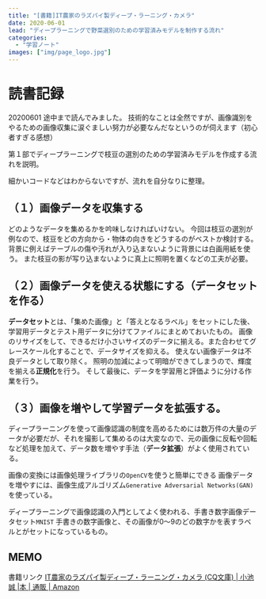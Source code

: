 ```yaml
---
title: "[書籍]IT農家のラズパイ製ディープ・ラーニング・カメラ"
date: 2020-06-01
lead: "ディープラーニングで野菜選別のための学習済みモデルを制作する流れ"
categories:
  - "学習ノート"
images: ["img/page_logo.jpg"]
---
```


# 読書記録
20200601
途中まで読んでみました。
技術的なことは全然ですが、画像識別をやるための画像収集に涙ぐましい努力が必要なんだなというのが伺えます（初心者すぎる感想）

第１部でディープラーニングで枝豆の選別のための学習済みモデルを作成する流れを説明。

細かいコードなどはわからないですが、流れを自分なりに整理。

## （１）画像データを収集する
どのようなデータを集めるかを吟味しなければいけない。
今回は枝豆の選別が例なので、枝豆をどの方向から・物体の向きをどうするのがベストか検討する。
背景に例えばテーブルの傷や汚れが入り込まないように背景には白画用紙を使う。
また枝豆の影が写り込まないように真上に照明を置くなどの工夫が必要。

## （２）画像データを使える状態にする（データセットを作る）
**データセット**とは、「集めた画像」と「答えとなるラベル」をセットにした後、学習用データとテスト用データに分けてファイルにまとめておいたもの。
画像のリサイズをして、できるだけ小さいサイズのデータに揃える。また合わせてグレースケール化することで、データサイズを抑える。
使えない画像データは不良データとして取り除く。
照明の加減によって明暗ができてしまうので、輝度を揃える**正規化**を行う。
そして最後に、データを学習用と評価ように分ける作業を行う。

## （３）画像を増やして学習データを拡張する。
ディープラーニングを使って画像認識の制度を高めるためには数万件の大量のデータが必要だが、それを撮影して集めるのは大変なので、元の画像に反転や回転など処理を加えて、データ数を増やす手法（**データ拡張**）がよく使用されている。



画像の変換には画像処理ライブラリの`OpenCV`を使うと簡単にできる
画像データを増やすには、画像生成アルゴリズム`Generative Adversarial Networks(GAN)`を使っている。


ディープラーニングで画像認識の入門としてよく使われる、手書き数字画像データセット`MNIST`
手書きの数字画像と、その画像が0〜9のどの数字かを表すラベルとがセットになっているもの。


## MEMO
書籍リンク
[IT農家のラズパイ製ディープ・ラーニング・カメラ (CQ文庫) \| 小池 誠 |本 | 通販 | Amazon](https://www.amazon.co.jp/IT%E8%BE%B2%E5%AE%B6%E3%81%AE%E3%83%A9%E3%82%BA%E3%83%91%E3%82%A4%E8%A3%BD%E3%83%87%E3%82%A3%E3%83%BC%E3%83%97%E3%83%BB%E3%83%A9%E3%83%BC%E3%83%8B%E3%83%B3%E3%82%B0%E3%83%BB%E3%82%AB%E3%83%A1%E3%83%A9-CQ%E6%96%87%E5%BA%AB-%E5%B0%8F%E6%B1%A0-%E8%AA%A0/dp/4789850293)